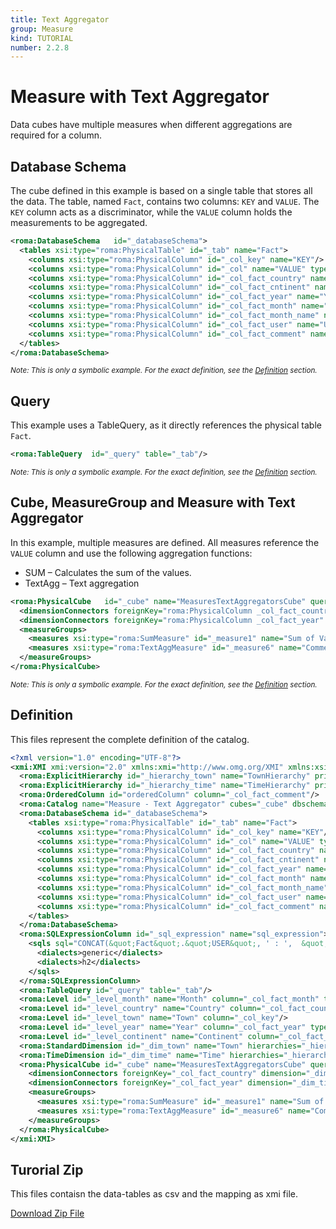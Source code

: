 ```yaml
---
title: Text Aggregator
group: Measure
kind: TUTORIAL
number: 2.2.8
---
```

# Measure with Text Aggregator

Data cubes have multiple measures when different aggregations are required for a column.


## Database Schema

The cube defined in this example is based on a single table that stores all the data. The table, named `Fact`, contains two columns: `KEY` and `VALUE`. The `KEY` column acts as a discriminator, while the `VALUE` column holds the measurements to be aggregated.


```xml
<roma:DatabaseSchema   id="_databaseSchema">
  <tables xsi:type="roma:PhysicalTable" id="_tab" name="Fact">
    <columns xsi:type="roma:PhysicalColumn" id="_col_key" name="KEY"/>
    <columns xsi:type="roma:PhysicalColumn" id="_col" name="VALUE" type="Integer"/>
    <columns xsi:type="roma:PhysicalColumn" id="_col_fact_country" name="COUNTRY"/>
    <columns xsi:type="roma:PhysicalColumn" id="_col_fact_cntinent" name="CONTINENT"/>
    <columns xsi:type="roma:PhysicalColumn" id="_col_fact_year" name="YEAR" type="Integer"/>
    <columns xsi:type="roma:PhysicalColumn" id="_col_fact_month" name="MONTH" type="Integer"/>
    <columns xsi:type="roma:PhysicalColumn" id="_col_fact_month_name" name="MONTH_NAME"/>
    <columns xsi:type="roma:PhysicalColumn" id="_col_fact_user" name="USER"/>
    <columns xsi:type="roma:PhysicalColumn" id="_col_fact_comment" name="COMMENT"/>
  </tables>
</roma:DatabaseSchema>

```
*<small>Note: This is only a symbolic example. For the exact definition, see the [Definition](#definition) section.</small>*
## Query

This example uses a TableQuery, as it directly references the physical table `Fact`.


```xml
<roma:TableQuery  id="_query" table="_tab"/>

```
*<small>Note: This is only a symbolic example. For the exact definition, see the [Definition](#definition) section.</small>*
## Cube, MeasureGroup and Measure with Text Aggregator

In this example, multiple measures are defined. All measures reference the `VALUE` column and use the following aggregation functions:
- SUM – Calculates the sum of the values.
- TextAgg – Text aggregation


```xml
<roma:PhysicalCube   id="_cube" name="MeasuresTextAggregatorsCube" query="_query">
  <dimensionConnectors foreignKey="roma:PhysicalColumn _col_fact_country" dimension="roma:StandardDimension _dim_town"/>
  <dimensionConnectors foreignKey="roma:PhysicalColumn _col_fact_year" dimension="roma:TimeDimension _dim_time"/>
  <measureGroups>
    <measures xsi:type="roma:SumMeasure" id="_measure1" name="Sum of Value" column="_col"/>
    <measures xsi:type="roma:TextAggMeasure" id="_measure6" name="Comment" column="roma:SQLExpressionColumn _sql_expression" orderByColumns="orderedColumn" separator=", "/>
  </measureGroups>
</roma:PhysicalCube>

```
*<small>Note: This is only a symbolic example. For the exact definition, see the [Definition](#definition) section.</small>*

## Definition

This files represent the complete definition of the catalog.

```xml
<?xml version="1.0" encoding="UTF-8"?>
<xmi:XMI xmi:version="2.0" xmlns:xmi="http://www.omg.org/XMI" xmlns:xsi="http://www.w3.org/2001/XMLSchema-instance" xmlns:roma="https://www.daanse.org/spec/org.eclipse.daanse.rolap.mapping">
  <roma:ExplicitHierarchy id="_hierarchy_town" name="TownHierarchy" primaryKey="_col_key" query="_query" levels="_level_continent _level_country _level_town"/>
  <roma:ExplicitHierarchy id="_hierarchy_time" name="TimeHierarchy" primaryKey="_col_key" query="_query" levels="_level_year _level_month"/>
  <roma:OrderedColumn id="orderedColumn" column="_col_fact_comment"/>
  <roma:Catalog name="Measure - Text Aggregator" cubes="_cube" dbschemas="_databaseSchema"/>
  <roma:DatabaseSchema id="_databaseSchema">
    <tables xsi:type="roma:PhysicalTable" id="_tab" name="Fact">
      <columns xsi:type="roma:PhysicalColumn" id="_col_key" name="KEY"/>
      <columns xsi:type="roma:PhysicalColumn" id="_col" name="VALUE" type="Integer"/>
      <columns xsi:type="roma:PhysicalColumn" id="_col_fact_country" name="COUNTRY"/>
      <columns xsi:type="roma:PhysicalColumn" id="_col_fact_cntinent" name="CONTINENT"/>
      <columns xsi:type="roma:PhysicalColumn" id="_col_fact_year" name="YEAR" type="Integer"/>
      <columns xsi:type="roma:PhysicalColumn" id="_col_fact_month" name="MONTH" type="Integer"/>
      <columns xsi:type="roma:PhysicalColumn" id="_col_fact_month_name" name="MONTH_NAME"/>
      <columns xsi:type="roma:PhysicalColumn" id="_col_fact_user" name="USER"/>
      <columns xsi:type="roma:PhysicalColumn" id="_col_fact_comment" name="COMMENT"/>
    </tables>
  </roma:DatabaseSchema>
  <roma:SQLExpressionColumn id="_sql_expression" name="sql_expression">
    <sqls sql="CONCAT(&quot;Fact&quot;.&quot;USER&quot;, ' : ',  &quot;Fact&quot;.&quot;COMMENT&quot;)">
      <dialects>generic</dialects>
      <dialects>h2</dialects>
    </sqls>
  </roma:SQLExpressionColumn>
  <roma:TableQuery id="_query" table="_tab"/>
  <roma:Level id="_level_month" name="Month" column="_col_fact_month" type="TimeMonths" nameColumn="_col_fact_month_name"/>
  <roma:Level id="_level_country" name="Country" column="_col_fact_country"/>
  <roma:Level id="_level_town" name="Town" column="_col_key"/>
  <roma:Level id="_level_year" name="Year" column="_col_fact_year" type="TimeYears"/>
  <roma:Level id="_level_continent" name="Continent" column="_col_fact_cntinent"/>
  <roma:StandardDimension id="_dim_town" name="Town" hierarchies="_hierarchy_town"/>
  <roma:TimeDimension id="_dim_time" name="Time" hierarchies="_hierarchy_time"/>
  <roma:PhysicalCube id="_cube" name="MeasuresTextAggregatorsCube" query="_query">
    <dimensionConnectors foreignKey="_col_fact_country" dimension="_dim_town"/>
    <dimensionConnectors foreignKey="_col_fact_year" dimension="_dim_time"/>
    <measureGroups>
      <measures xsi:type="roma:SumMeasure" id="_measure1" name="Sum of Value" column="_col"/>
      <measures xsi:type="roma:TextAggMeasure" id="_measure6" name="Comment" column="_sql_expression" orderByColumns="orderedColumn" separator=", "/>
    </measureGroups>
  </roma:PhysicalCube>
</xmi:XMI>

```



## Turorial Zip
This files contaisn the data-tables as csv and the mapping as xmi file.

<a href="./zip/tutorial.cube.measure.aggregator.textagg.zip" download>Download Zip File</a>
